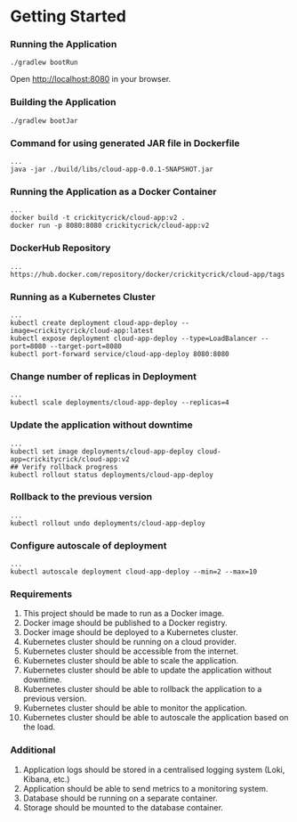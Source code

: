 # Getting Started

### Running the Application

```
./gradlew bootRun
```

Open [http://localhost:8080](http://localhost:8080) in your browser.

### Building the Application

```
./gradlew bootJar
```

### Command for using generated JAR file in Dockerfile

```
...
java -jar ./build/libs/cloud-app-0.0.1-SNAPSHOT.jar
```
### Running the Application as a Docker Container

```
...
docker build -t crickitycrick/cloud-app:v2 .
docker run -p 8080:8080 crickitycrick/cloud-app:v2
```

### DockerHub Repository

```
...
https://hub.docker.com/repository/docker/crickitycrick/cloud-app/tags
```

### Running as a Kubernetes Cluster

```
...
kubectl create deployment cloud-app-deploy --image=crickitycrick/cloud-app:latest
kubectl expose deployment cloud-app-deploy --type=LoadBalancer --port=8080 --target-port=8080
kubectl port-forward service/cloud-app-deploy 8080:8080
```

### Change number of replicas in Deployment

```
...
kubectl scale deployments/cloud-app-deploy --replicas=4
```

### Update the application without downtime

```
...
kubectl set image deployments/cloud-app-deploy cloud-app=crickitycrick/cloud-app:v2
## Verify rollback progress
kubectl rollout status deployments/cloud-app-deploy
```

### Rollback to the previous version

```
...
kubectl rollout undo deployments/cloud-app-deploy
```

### Configure autoscale of deployment

```
...
kubectl autoscale deployment cloud-app-deploy --min=2 --max=10
```

### Requirements

1. This project should be made to run as a Docker image.
2. Docker image should be published to a Docker registry.
3. Docker image should be deployed to a Kubernetes cluster.
4. Kubernetes cluster should be running on a cloud provider.
5. Kubernetes cluster should be accessible from the internet.
6. Kubernetes cluster should be able to scale the application.
7. Kubernetes cluster should be able to update the application without downtime.
8. Kubernetes cluster should be able to rollback the application to a previous version.
9. Kubernetes cluster should be able to monitor the application.
10. Kubernetes cluster should be able to autoscale the application based on the load.

### Additional
1. Application logs should be stored in a centralised logging system (Loki, Kibana, etc.)
2. Application should be able to send metrics to a monitoring system.
3. Database should be running on a separate container.
4. Storage should be mounted to the database container.
